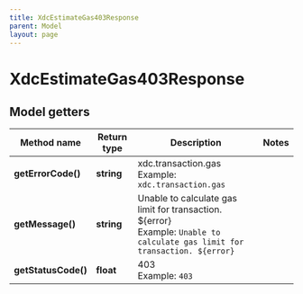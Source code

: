 ```yaml
---
title: XdcEstimateGas403Response
parent: Model
layout: page
---
```


# XdcEstimateGas403Response

## Model getters

Method name | Return type | Description | Notes
------------ | ------------- | ------------- | -------------
**getErrorCode()** | **string** | xdc.transaction.gas <br>Example: `xdc.transaction.gas` |
**getMessage()** | **string** | Unable to calculate gas limit for transaction. ${error} <br>Example: `Unable to calculate gas limit for transaction. ${error}` |
**getStatusCode()** | **float** | 403 <br>Example: `403` |

